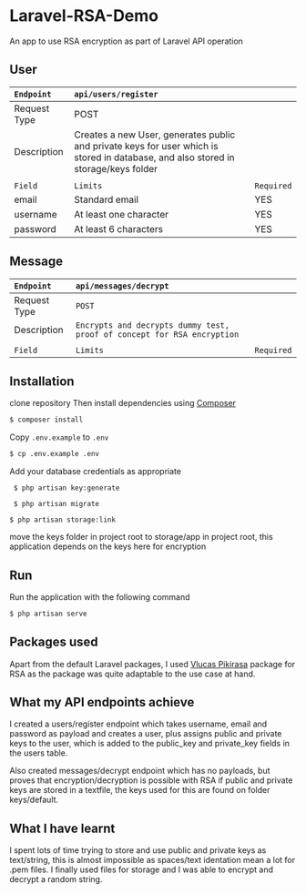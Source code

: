 # Laravel-RSA-Demo

An app to use RSA encryption as part of Laravel API operation

## User

| `Endpoint` | `api/users/register` |      |
| :---------| :------------ | ----- |
| Request Type |  POST       |    
| Description  | Creates a new User, generates public and private keys for user which is stored in database, and also stored in storage/keys folder |
|             |                      |
|  `Field`      | `Limits` |  `Required`    |
| email      | Standard email | YES         |
| username      | At least one character | YES |
| password | At least 6 characters     |    YES |



## Message

| `Endpoint` | `api/messages/decrypt` | |
| :---------| :------------ | --------|
| Request Type |  `POST` |
| Description | `Encrypts and decrypts dummy test, proof of concept for RSA encryption` |
|             |             |
|  `Field`      | `Limits` |  `Required`    |

## Installation

clone repository
Then install dependencies using [Composer](https://getcomposer.org/doc/00-intro.md)
```bash
$ composer install
```

Copy `.env.example` to `.env`
```bash
$ cp .env.example .env
```
Add your database credentials as appropriate

``` $ php artisan key:generate```

``` $ php artisan migrate```

``` $ php artisan storage:link ```

move the keys folder in project root to storage/app in project root, this application depends on the keys here for encryption

## Run
Run the application with the following command
```bash
$ php artisan serve
```



## Packages used
Apart from the default Laravel packages, I used [Vlucas Pikirasa](https://github.com/vlucas/pikirasa) package for RSA as the package was quite adaptable to the use case at hand.

## What my API endpoints achieve
I created a users/register endpoint which takes username, email and password as payload and creates a user, plus assigns public and private keys to the user, which is added to the public_key and private_key fields in the users table.

Also created messages/decrypt endpoint which has no payloads, but proves that encryption/decryption is possible with RSA if public and private keys are stored in a textfile, the keys used for this are found on folder keys/default. 

## What I have learnt

I spent lots of time  trying to store and use public and private keys as text/string, this is almost impossible as spaces/text identation mean a lot for .pem files. I finally used files for storage and I was able to encrypt and decrypt a random string.


















 
